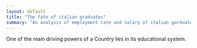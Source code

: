 ```yaml
---
layout: default
title: "The fate of italian graduates"
summary: "An analysis of employment rate and salary of italian garduates across disciplines."
---
```



One of the main driving powers of a Country lies in its educational system. 
